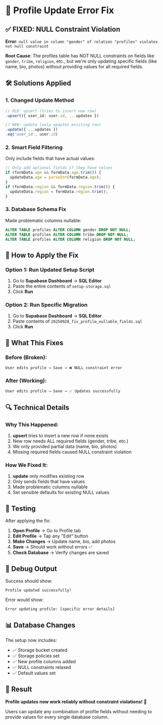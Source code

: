 # 🔧 Profile Update Error Fix

## ✅ FIXED: NULL Constraint Violation

**Error**: `null value in column "gender" of relation "profiles" violates not-null constraint`

**Root Cause**: The profiles table has NOT NULL constraints on fields like `gender`, `tribe`, `religion`, etc., but we're only updating specific fields (like name, bio, photos) without providing values for all required fields.

## 🛠️ Solutions Applied

### 1. **Changed Update Method**
```typescript
// OLD: upsert (tries to insert new row)
.upsert({ user_id: user.id, ...updates })

// NEW: update (only updates existing row)
.update({ ...updates })
.eq('user_id', user.id)
```

### 2. **Smart Field Filtering**
Only include fields that have actual values:
```typescript
// Only add optional fields if they have values
if (formData.age && formData.age.trim()) {
  updateData.age = parseInt(formData.age);
}
if (formData.region && formData.region.trim()) {
  updateData.region = formData.region.trim();
}
```

### 3. **Database Schema Fix**
Made problematic columns nullable:
```sql
ALTER TABLE profiles ALTER COLUMN gender DROP NOT NULL;
ALTER TABLE profiles ALTER COLUMN tribe DROP NOT NULL;
ALTER TABLE profiles ALTER COLUMN religion DROP NOT NULL;
```

## 🚀 How to Apply the Fix

### Option 1: Run Updated Setup Script
1. Go to **Supabase Dashboard** → **SQL Editor**
2. Paste the entire contents of `setup-storage.sql`
3. Click **Run**

### Option 2: Run Specific Migration
1. Go to **Supabase Dashboard** → **SQL Editor**
2. Paste contents of `20250928_fix_profile_nullable_fields.sql`
3. Click **Run**

## 🎯 What This Fixes

### Before (Broken):
```
User edits profile → Save → ❌ NULL constraint error
```

### After (Working):
```
User edits profile → Save → ✅ Updates successfully
```

## 🔍 Technical Details

### Why This Happened:
1. **upsert** tries to insert a new row if none exists
2. New row needs ALL required fields (gender, tribe, etc.)
3. We only provided partial data (name, bio, photos)
4. Missing required fields caused NULL constraint violation

### How We Fixed It:
1. **update** only modifies existing row
2. Only sends fields that have values
3. Made problematic columns nullable
4. Set sensible defaults for existing NULL values

## 🧪 Testing

After applying the fix:

1. **Open Profile** → Go to Profile tab
2. **Edit Profile** → Tap any "Edit" button
3. **Make Changes** → Update name, bio, add photos
4. **Save** → Should work without errors ✅
5. **Check Database** → Verify changes are saved

## 🐛 Debug Output

Success should show:
```
Profile updated successfully!
```

Error would show:
```
Error updating profile: [specific error details]
```

## 📊 Database Changes

The setup now includes:
- ✅ Storage bucket created
- ✅ Storage policies set
- ✅ New profile columns added
- ✅ NULL constraints relaxed
- ✅ Default values set

## 🚀 Result

**Profile updates now work reliably without constraint violations!** 🎉

Users can update any combination of profile fields without needing to provide values for every single database column.
